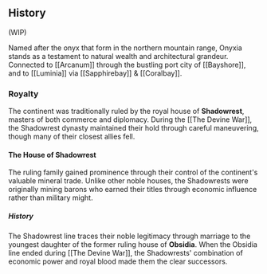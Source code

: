 ## History
(WIP)

Named after the onyx that form in the northern mountain range, Onyxia stands as a testament to natural wealth and architectural grandeur. Connected to [[Arcanum]] through the bustling port city of [[Bayshore]], and to [[Luminia]] via [[Sapphirebay]] & [[Coralbay]].

### Royalty
The continent was traditionally ruled by the royal house of **Shadowrest**, masters of both commerce and diplomacy. During the [[The Devine War]], the Shadowrest dynasty maintained their hold through careful maneuvering, though many of their closest allies fell.

#### The House of Shadowrest
The ruling family gained prominence through their control of the continent's valuable mineral trade. Unlike other noble houses, the Shadowrests were originally mining barons who earned their titles through economic influence rather than military might.

##### History
The Shadowrest line traces their noble legitimacy through marriage to the youngest daughter of the former ruling house of **Obsidia**. When the Obsidia line ended during [[The Devine War]], the Shadowrests' combination of economic power and royal blood made them the clear successors.
